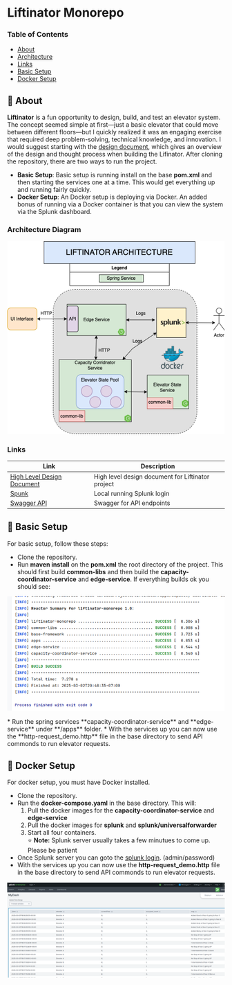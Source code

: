 # Liftinator Monorepo


### Table of Contents
- [About](#-about)
- [Architecture](#diagram)
- [Links](#links)
- [Basic Setup](#-basic-setup)
- [Docker Setup](#-docker-setup)

## 🚀 About

**Liftinator** is a fun opportunity to design, build, and test an elevator system. The concept seemed simple at first—just a basic elevator that could move between different floors—but I quickly realized it was an engaging exercise that required deep problem-solving, technical knowledge, and innovation. I would suggest starting with the [design document](), which gives an overview of the design and thought process when building the Lifinator. After cloning the repository, there are two ways to run the project.

- **Basic Setup**: Basic setup is running install on the base **pom.xml** and then starting the services one at a time. This would get everything up and running fairly quickly.
- **Docker Setup**: An Docker setup is deploying via Docker. An added bonus of running via a Docker container is that you can view the system via the Splunk dashboard.

### Architecture Diagram <a name="diagram"></a>
<p align="center">
  <img src="./files/archDiagram.png" alt="Size Limit CLI" width="738">
</p>

### Links <a name="links"></a>

| Link                           | Description                                       |
|--------------------------------|---------------------------------------------------|
| [High Level Design Document]() | High level design document for Liftinator project |
| [Spunk]()                      | Local running Splunk login                        |
| [Swagger API]()                | Swagger for API endpoints                         |

## 📝 Basic Setup
For basic setup, follow these steps:

* Clone the repository.
* Run **maven install** on the **pom.xml** the root directory of the project. This should first build **common-libs** and then build the **capacity-coordinator-service** and **edge-service**. If everything builds ok you should see:
<p align="center">
  <img src="./files/mavenbuild.png" alt="Size Limit CLI" width="738">
</p>
* Run the spring services **capacity-coordinator-service** and **edge-service**  under **/apps** folder.
* With the services up you can now use the **http-request_demo.http** file in the base directory to send API commonds to run elevator requests.

## 📝 Docker Setup
For docker setup, you must have Docker installed.
* Clone the repository.
* Run the **docker-compose.yaml** in the base directory. This will:
    1. Pull the docker images for the **capacity-coordinator-service** and **edge-service**
    2. Pull the docker images for **splunk** and **splunk/universalforwarder**
    3. Start all four containers. <br>
       ⭐ **Note:** Splunk server usually takes a few minutues to come up. Please be patient
* Once Splunk server you can goto the [splunk login](). (admin/password)
* With the services up you can now use the **http-request_demo.http** file in the base directory to send API commonds to run elevator requests.

<p align="center">
  <img src="./files/splunkTable.png" alt="Size Limit CLI" width="738">
</p>